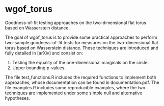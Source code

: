 # wgof_torus
Goodness-of-fit testing approaches on the two-dimensional flat torus based on Wasserstein distance.

The goal of wgof_torus is to provide some practical approaches to perform two-sample goodness-of-fit tests for measures on the two-dimensional flat torus based on Wasserstein distance. These techniques are introduced and fully detailed in [arXiv] and consist on:

1. Testing the equality of the one-dimensional marginals on the circle.
2. Upper bounding p-values.

The file test_functions.R includes the required functions to implement both approaches, whose documentation can be found in documentation.pdf. The file examples.R includes some reproducible examples, where the two techniques are implemented under some simple null and alternative hypotheses. 
